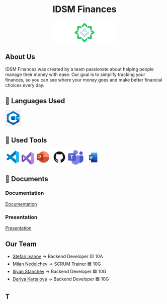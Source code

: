 
<div align="center">
  <h1>IDSM Finances</h1>
  <img src="pictures/logo.png" alt="IDSM Logo" width="200px">
</div>

## About Us
IDSM Finances was created by a team passionate about helping people manage their money with ease. Our goal is to simplify tracking your finances, so you can see where your money goes and make better financial choices every day.

## 🚀 Languages Used
<p align="left">
  <a href="https://www.cplusplus.com/"><img src="pictures/cpplogo.png" width="50px"/></a>
</p>

## 🔧 Used Tools
<p align="left"> 
  <a href="https://code.visualstudio.com/"><img src="pictures/visualstudio-code.png" alt="Visual Studio Code"/></a>
  <a href="https://code.visualstudio.com/"><img src="pictures/visualstudio.png" alt="Visual Studio" width="40" height="40"/></a>
  <a href="https://www.microsoft.com/en-us/microsoft-365/powerpoint"><img src="pictures/powerpoint.png" alt="MS PowerPoint logo" width="48px"/></a>
  <a href="https://github.com/"><img src="pictures/github.png" alt="GitHub Logo" width="48px"/></a>
  <a href="https://teams.com/"><img src="pictures/teams.jpg" alt="Teams Logo" width="48px"/></a>
  <a href="https://word.com/"><img src="pictures/word.png" alt="Word Logo" width="55" height="45"/></a>
</p>

## 📄 Documents
### Documentation
[Documentation](files/Documentation.docx)

### Presentation    
[Presentation](files/IDSM-Presentation.pptx)

## Our Team
- <a href="https://github.com/SBIvanov22">Stefan Ivanov</a> -> Backend Developer 🟨 10A
- <a href="https://github.com/MPNedelchev22">Milan Nedelchev</a> -> SCRUM Trainer 🟦 10G
- <a href="https://github.com/ISStanchev22">Iliyan Stanchev</a> -> Backend Developer 🟦 10G
- <a href="https://github.com/DYKartalova22">Dariya Kartalova</a> -> Backend Developer 🟦 10G

## T
